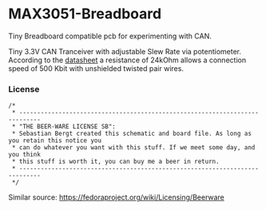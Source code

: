 # MAX3051-Breadboard
Tiny Breadboard compatible pcb for experimenting with CAN.

Tiny 3.3V CAN Tranceiver with adjustable Slew Rate via potentiometer.
According to the [datasheet](https://datasheets.maximintegrated.com/en/ds/MAX3051.pdf) a resistance of 24kOhm allows a connection speed of 500 Kbit with unshielded twisted pair wires.

### License

    /*
     * ----------------------------------------------------------------------------
     * "THE BEER-WARE LICENSE SB":
     * Sebastian Bergt created this schematic and board file. As long as you retain this notice you
     * can do whatever you want with this stuff. If we meet some day, and you think
     * this stuff is worth it, you can buy me a beer in return.
     * ----------------------------------------------------------------------------
     */
     
Similar source: https://fedoraproject.org/wiki/Licensing/Beerware

